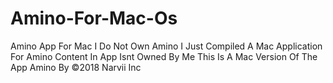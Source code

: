 # Amino-For-Mac-Os
Amino App For Mac
I Do Not Own Amino I Just Compiled A Mac Application For Amino 
Content In App Isnt Owned By Me 
This Is A Mac Version Of The App Amino By ©2018 Narvii Inc
